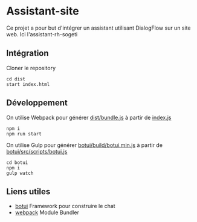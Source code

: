 # Assistant-site

Ce projet a pour but d'intégrer un assistant utilisant DialogFlow sur un site web. Ici l'assistant-rh-sogeti

## Intégration

Cloner le repository

```
cd dist
start index.html
```

## Développement

On utilise Webpack pour générer [dist/bundle.js](dist/bundle.js) à partir de [index.js](index.js)

```
npm i
npm run start
```

On utilise Gulp pour générer [botui/build/botui.min.js](botui/build/botui.min.js) à partir de [botui/src/scripts/botui.js](botui/src/scripts/botui.js)

```
cd botui
npm i
gulp watch
```

## Liens utiles

* [botui](https://botui.org/) Framework pour construire le chat
* [webpack](https://webpack.js.org/concepts/) Module Bundler